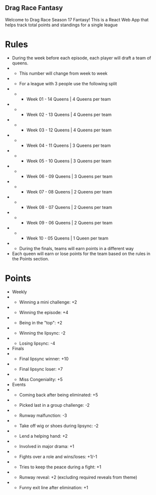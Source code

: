 ## Drag Race Fantasy

Welcome to Drag Race Season 17 Fantasy! This is a React Web App that helps track total points and standings for a single league

# Rules

- During the week before each episode, each player will draft a team of queens.
- - This number will change from week to week
- - For a league with 3 people use the following split
- - - Week 01 - 14 Queens | 4 Queens per team
- - - Week 02 - 13 Queens | 4 Queens per team
- - - Week 03 - 12 Queens | 4 Queens per team
- - - Week 04 - 11 Queens | 3 Queens per team
- - - Week 05 - 10 Queens | 3 Queens per team
- - - Week 06 - 09 Queens | 3 Queens per team
- - - Week 07 - 08 Queens | 2 Queens per team
- - - Week 08 - 07 Queens | 2 Queens per team
- - - Week 09 - 06 Queens | 2 Queens per team
- - - Week 10 - 05 Queens | 1 Queen per team
- - During the finals, teams will earn points in a different way
- Each queen will earn or lose points for the team based on the rules in the Points section.

# Points
- Weekly
- - Winning a mini challenge: +2
- - Winning the episode: +4
- - Being in the "top": +2
- - Winning the lipsync: -2
- - Losing lipsync: -4
- Finals
- - Final lipsync winner: +10
- - Final lipsync loser: +7
- - Miss Congeniality: +5
- Events
- - Coming back after being eliminated: +5
- - Picked last in a group challenge: -2
- - Runway malfunction: -3
- - Take off wig or shoes during lipsync: -2
- - Lend a helping hand: +2
- - Involved in major drama: +1
- - Fights over a role and wins/loses: +1/-1
- - Tries to keep the peace during a fight: +1
- - Runway reveal: +2 (excluding required reveals from theme)
- - Funny exit line after elimination: +1
